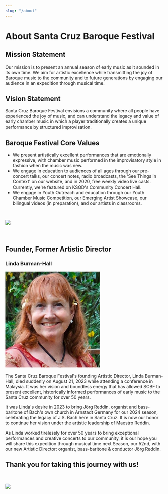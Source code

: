 ```yaml
---
slug: "/about"
---
```

# About Santa Cruz Baroque Festival

## Mission Statement

Our mission is to present an annual season of early music as it sounded in its own time. We aim for artistic excellence while transmitting the joy of Baroque music to the community and to future generations by engaging our audience in an expedition through musical time.

## Vision Statement

Santa Cruz Baroque Festival envisions a community where all people have experienced the joy of music, and can understand the legacy and value of early chamber music in which a player traditionally creates a unique performance by structured improvisation.      

## Baroque Festival Core Values

* We present artistically excellent performances that are emotionally expressive, with chamber music performed in the improvisatory style in fashion when the music was new.
* We engage in education to audiences of all ages through our pre-concert talks, our concert notes, radio broadcasts, the ‘See Things in Context' on our website, and in 2020, free weekly video live casts. Currently, we're featured on KSQD's Community Concert Hall.
* We engage in Youth Outreach and education through our Youth Chamber Music Competition, our Emerging Artist Showcase, our bilingual videos (in preparation), and our artists in classrooms.

&nbsp;

![](/separator.png)

&nbsp;

## Founder, Former Artistic Director

### Linda Burman-Hall

![Linda Burman-Hall](board-linda.jpg)

The Santa Cruz Baroque Festival's founding Artistic Director, Linda Burman-Hall, died suddenly on August 21, 2023 while attending a conference in Malaysia. It was her vision and boundless energy that has allowed SCBF to present excellent, historically informed performances of early music to the Santa Cruz community for over 50 years. 

It was Linda's desire in 2023 to bring Jörg Reddin, organist and bass-baritone of Bach's own church in Arnstadt Germany for our 2024 season, celebrating the legacy of J.S. Bach here in Santa Cruz. It is now our honor to continue her vision under the artistic leadership of Maestro Reddin. 

As Linda worked tirelessly for over 50 years to bring exceptional performances and creative concerts to our community, it is our hope you will share this expedition through musical time next Season, our 52nd, with our new Artistic Director: organist, bass-baritone & conductor Jörg Reddin.


## Thank you for taking this journey with us!


&nbsp;

![](/separator.png)

&nbsp;